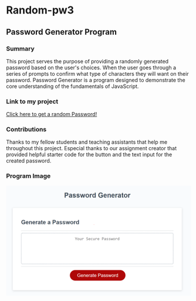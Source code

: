 # Random-pw3

## Password Generator Program

### Summary 

This project serves the purpose of providing a randomly generated password based on the user's choices. 
When the user goes through a series of prompts to confirm what type of characters they will want on their password. 
Password Generator is a program designed to demonstrate the core understanding of the fundamentals of JavaScript.

### Link to my project
[Click here to get a random Password!](https://github.com/Bootcamp874/Random-pw3)

### Contributions 
Thanks to my fellow students and teaching assistants that help me throughout this project. Especial thanks to our assignment creator that provided helpful starter code for the button and the text input for the created password.

### Program Image
![checkout this beauty!](assets/Capture.PNG)
